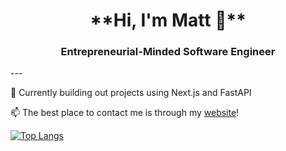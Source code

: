 <h1 style="text-align: center;">**Hi, I'm Matt 👋**</h1>
<h3 style="text-align: center;">Entrepreneurial-Minded Software Engineer</h3>
---

🌱 Currently building out projects using Next.js and FastAPI

📫 The best place to contact me is through my [website](https://mattmccartney.dev)!

[![Top Langs](https://github-readme-stats.vercel.app/api/top-langs/?username=matt-mccartney&layout=compact&theme=dark)](https://github.com/anuraghazra/github-readme-stats)

<!--
**MotionlessMatt/MotionlessMatt** is a ✨ _special_ ✨ repository because its `README.md` (this file) appears on your GitHub profile.

Here are some ideas to get you started:

- 🔭 I’m currently working on ...
- 🌱 I’m currently learning ...
- 👯 I’m looking to collaborate on ...
- 🤔 I’m looking for help with ...
- 💬 Ask me about ...
- 📫 How to reach me: ...
- 😄 Pronouns: ...
- ⚡ Fun fact: ...
-->
